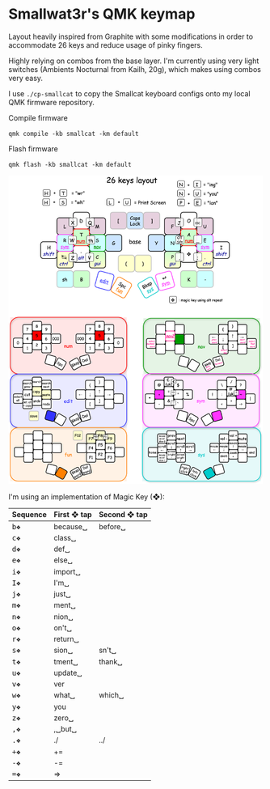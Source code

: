 # Smallwat3r's QMK keymap

Layout heavily inspired from Graphite with some modifications in order to accommodate 26 keys and reduce usage of pinky fingers.

Highly relying on combos from the base layer. I'm currently using very light switches (Ambients Nocturnal from Kailh, 20g), which makes using combos very easy.

I use `./cp-smallcat` to copy the Smallcat keyboard configs onto my local QMK firmware repository.

Compile firmware
```
qmk compile -kb smallcat -km default 
```

Flash firmware
```
qmk flash -kb smallcat -km default 
```

![keymap](./images/keymap.png)

I'm using an implementation of Magic Key (❖):

| Sequence                 | First ❖ tap | Second ❖ tap |
|--------------------------|-------------|--------------|
| <kbd>b</kbd><kbd>❖</kbd> | because␣    | before␣      |
| <kbd>c</kbd><kbd>❖</kbd> | class␣       |              |
| <kbd>d</kbd><kbd>❖</kbd> | def␣        |              |
| <kbd>e</kbd><kbd>❖</kbd> | else␣        |              |
| <kbd>i</kbd><kbd>❖</kbd> | import␣      |              |
| <kbd>I</kbd><kbd>❖</kbd> | I'm␣         |              |
| <kbd>j</kbd><kbd>❖</kbd> | just␣        |              |
| <kbd>m</kbd><kbd>❖</kbd> | ment␣        |              |
| <kbd>n</kbd><kbd>❖</kbd> | nion␣        |              |
| <kbd>o</kbd><kbd>❖</kbd> | on't␣        |              |
| <kbd>r</kbd><kbd>❖</kbd> | return␣      |              |
| <kbd>s</kbd><kbd>❖</kbd> | sion␣        | sn't␣         |
| <kbd>t</kbd><kbd>❖</kbd> | tment␣       | thank␣        |
| <kbd>u</kbd><kbd>❖</kbd> | update␣      |              |
| <kbd>v</kbd><kbd>❖</kbd> | ver         |              |
| <kbd>w</kbd><kbd>❖</kbd> | what␣        | which␣        |
| <kbd>y</kbd><kbd>❖</kbd> | you         |              |
| <kbd>z</kbd><kbd>❖</kbd> | zero␣        |              |
| <kbd>,</kbd><kbd>❖</kbd> | ,␣but␣       |              |
| <kbd>.</kbd><kbd>❖</kbd> | ./          | ../          |
| <kbd>+</kbd><kbd>❖</kbd> | +=          |              |
| <kbd>-</kbd><kbd>❖</kbd> | -=          |              |
| <kbd>=</kbd><kbd>❖</kbd> | =>          |              |
